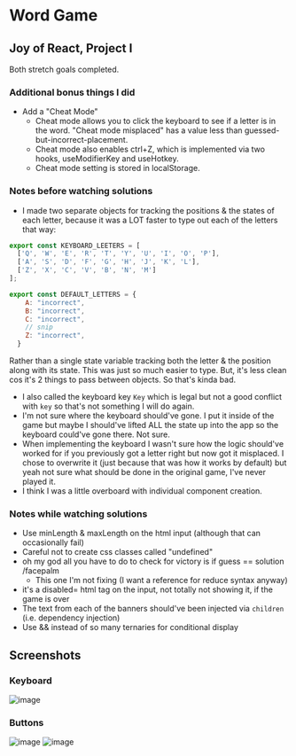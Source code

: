 # Word Game

## Joy of React, Project I
Both stretch goals completed.

### Additional bonus things I did

* Add a "Cheat Mode"
    * Cheat mode allows you to click the keyboard to see if a letter is in the word. "Cheat mode misplaced" has a value less than guessed-but-incorrect-placement.
    * Cheat mode also enables ctrl+Z, which is implemented via two hooks, useModifierKey and useHotkey.
    * Cheat mode setting is stored in localStorage.

### Notes before watching solutions
- I made two separate objects for tracking the positions & the states of each letter, because it was a LOT faster to type out each of the letters that way:

```js
export const KEYBOARD_LEETERS = [
  ['Q', 'W', 'E', 'R', 'T', 'Y', 'U', 'I', 'O', 'P'],
  ['A', 'S', 'D', 'F', 'G', 'H', 'J', 'K', 'L'],
  ['Z', 'X', 'C', 'V', 'B', 'N', 'M']
];

export const DEFAULT_LETTERS = {
    A: "incorrect",
    B: "incorrect",
    C: "incorrect",
    // snip
    Z: "incorrect",
  }
  ```
  
  Rather than a single state variable tracking both the letter & the position along with its state. This was just so much easier to type. But, it's less clean cos it's 2 things to pass between objects. So that's kinda bad.
  
- I also called the keyboard key `Key` which is legal but not a good conflict with `key` so that's not something I will do again.
- I'm not sure where the keyboard should've gone. I put it inside of the game but maybe I should've lifted ALL the state up into the app so the keyboard could've gone there. Not sure.
- When implementing the keyboard I wasn't sure how the logic should've worked for if you previously got a letter right but now got it misplaced. I chose to overwrite it (just because that was how it works by default) but yeah not sure what should be done in the original game, I've never played it.
- I think I was a little overboard with individual component creation.
### Notes while watching solutions

* Use minLength & maxLength on the html input (although that can occasionally fail)
* Careful not to create css classes called "undefined"
* oh my god all you have to do to check for victory is if guess == solution /facepalm
    * This one I'm not fixing (I want a reference for reduce syntax anyway)
* it's a disabled= html tag on the input, not totally not showing it, if the game is over
* The text from each of the banners should've been injected via `children` (i.e. dependency injection)
* Use && instead of so many ternaries for conditional display

## Screenshots

### Keyboard

![image](https://user-images.githubusercontent.com/18037011/217351221-7a521263-2175-4500-b0d7-17e58fe3cac8.png)


### Buttons
![image](https://user-images.githubusercontent.com/18037011/217356786-bd447c2e-9dd7-483e-bbcd-d16876284cf4.png)
![image](https://user-images.githubusercontent.com/18037011/217356874-6e6117fb-8ab2-49c8-af7f-9544c3c76644.png)
